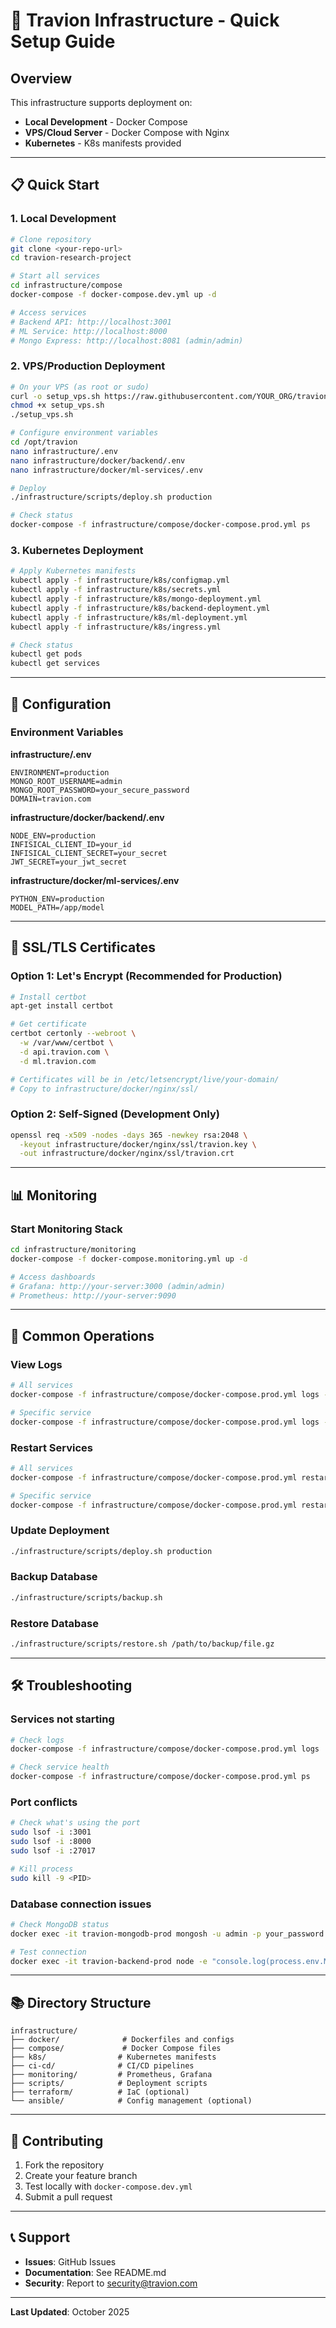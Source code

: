 # 🚀 Travion Infrastructure - Quick Setup Guide

## Overview

This infrastructure supports deployment on:

- **Local Development** - Docker Compose
- **VPS/Cloud Server** - Docker Compose with Nginx
- **Kubernetes** - K8s manifests provided

---

## 📋 Quick Start

### 1. Local Development

```bash
# Clone repository
git clone <your-repo-url>
cd travion-research-project

# Start all services
cd infrastructure/compose
docker-compose -f docker-compose.dev.yml up -d

# Access services
# Backend API: http://localhost:3001
# ML Service: http://localhost:8000
# Mongo Express: http://localhost:8081 (admin/admin)
```

### 2. VPS/Production Deployment

```bash
# On your VPS (as root or sudo)
curl -o setup_vps.sh https://raw.githubusercontent.com/YOUR_ORG/travion-research-project/main/infrastructure/scripts/setup_vps.sh
chmod +x setup_vps.sh
./setup_vps.sh

# Configure environment variables
cd /opt/travion
nano infrastructure/.env
nano infrastructure/docker/backend/.env
nano infrastructure/docker/ml-services/.env

# Deploy
./infrastructure/scripts/deploy.sh production

# Check status
docker-compose -f infrastructure/compose/docker-compose.prod.yml ps
```

### 3. Kubernetes Deployment

```bash
# Apply Kubernetes manifests
kubectl apply -f infrastructure/k8s/configmap.yml
kubectl apply -f infrastructure/k8s/secrets.yml
kubectl apply -f infrastructure/k8s/mongo-deployment.yml
kubectl apply -f infrastructure/k8s/backend-deployment.yml
kubectl apply -f infrastructure/k8s/ml-deployment.yml
kubectl apply -f infrastructure/k8s/ingress.yml

# Check status
kubectl get pods
kubectl get services
```

---

## 🔧 Configuration

### Environment Variables

**infrastructure/.env**

```env
ENVIRONMENT=production
MONGO_ROOT_USERNAME=admin
MONGO_ROOT_PASSWORD=your_secure_password
DOMAIN=travion.com
```

**infrastructure/docker/backend/.env**

```env
NODE_ENV=production
INFISICAL_CLIENT_ID=your_id
INFISICAL_CLIENT_SECRET=your_secret
JWT_SECRET=your_jwt_secret
```

**infrastructure/docker/ml-services/.env**

```env
PYTHON_ENV=production
MODEL_PATH=/app/model
```

---

## 🔐 SSL/TLS Certificates

### Option 1: Let's Encrypt (Recommended for Production)

```bash
# Install certbot
apt-get install certbot

# Get certificate
certbot certonly --webroot \
  -w /var/www/certbot \
  -d api.travion.com \
  -d ml.travion.com

# Certificates will be in /etc/letsencrypt/live/your-domain/
# Copy to infrastructure/docker/nginx/ssl/
```

### Option 2: Self-Signed (Development Only)

```bash
openssl req -x509 -nodes -days 365 -newkey rsa:2048 \
  -keyout infrastructure/docker/nginx/ssl/travion.key \
  -out infrastructure/docker/nginx/ssl/travion.crt
```

---

## 📊 Monitoring

### Start Monitoring Stack

```bash
cd infrastructure/monitoring
docker-compose -f docker-compose.monitoring.yml up -d

# Access dashboards
# Grafana: http://your-server:3000 (admin/admin)
# Prometheus: http://your-server:9090
```

---

## 🔄 Common Operations

### View Logs

```bash
# All services
docker-compose -f infrastructure/compose/docker-compose.prod.yml logs -f

# Specific service
docker-compose -f infrastructure/compose/docker-compose.prod.yml logs -f backend
```

### Restart Services

```bash
# All services
docker-compose -f infrastructure/compose/docker-compose.prod.yml restart

# Specific service
docker-compose -f infrastructure/compose/docker-compose.prod.yml restart backend
```

### Update Deployment

```bash
./infrastructure/scripts/deploy.sh production
```

### Backup Database

```bash
./infrastructure/scripts/backup.sh
```

### Restore Database

```bash
./infrastructure/scripts/restore.sh /path/to/backup/file.gz
```

---

## 🛠️ Troubleshooting

### Services not starting

```bash
# Check logs
docker-compose -f infrastructure/compose/docker-compose.prod.yml logs

# Check service health
docker-compose -f infrastructure/compose/docker-compose.prod.yml ps
```

### Port conflicts

```bash
# Check what's using the port
sudo lsof -i :3001
sudo lsof -i :8000
sudo lsof -i :27017

# Kill process
sudo kill -9 <PID>
```

### Database connection issues

```bash
# Check MongoDB status
docker exec -it travion-mongodb-prod mongosh -u admin -p your_password

# Test connection
docker exec -it travion-backend-prod node -e "console.log(process.env.MONGODB_URI)"
```

---

## 📚 Directory Structure

```
infrastructure/
├── docker/              # Dockerfiles and configs
├── compose/             # Docker Compose files
├── k8s/                # Kubernetes manifests
├── ci-cd/              # CI/CD pipelines
├── monitoring/         # Prometheus, Grafana
├── scripts/            # Deployment scripts
├── terraform/          # IaC (optional)
└── ansible/            # Config management (optional)
```

---

## 🤝 Contributing

1. Fork the repository
2. Create your feature branch
3. Test locally with `docker-compose.dev.yml`
4. Submit a pull request

---

## 📞 Support

- **Issues**: GitHub Issues
- **Documentation**: See README.md
- **Security**: Report to security@travion.com

---

**Last Updated**: October 2025
